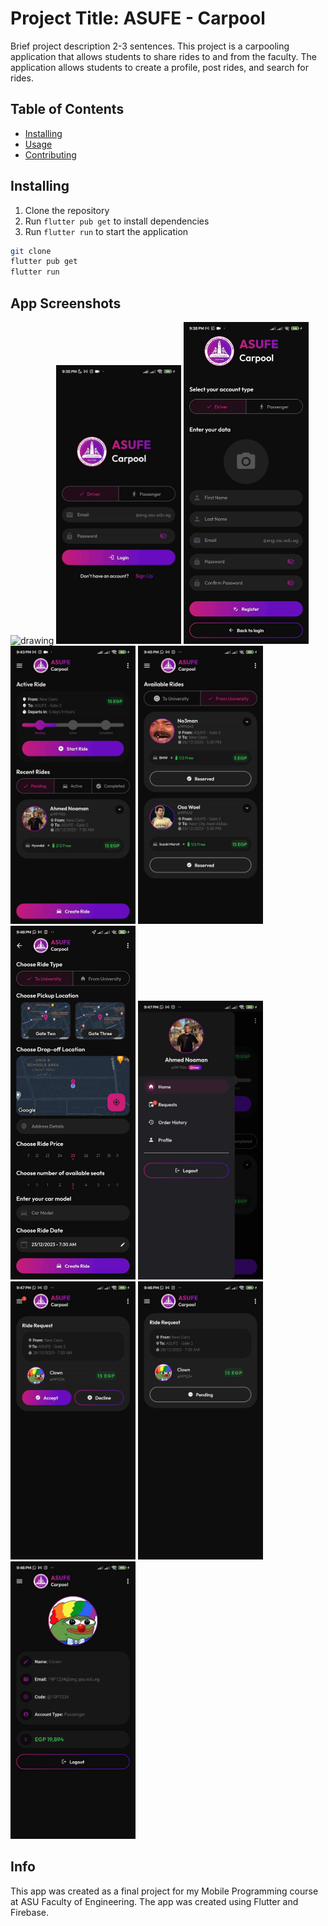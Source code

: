 # Project Title: ASUFE - Carpool
Brief project description 2-3 sentences.
This project is a carpooling application that allows students to share rides to and from the faculty. The application allows students to create a profile, post rides, and search for rides.

## Table of Contents
- [Installing](#installing)
- [Usage](#usage)
- [Contributing](#contributing)

## Installing
1. Clone the repository
2. Run `flutter pub get` to install dependencies
3. Run `flutter run` to start the application

```bash
git clone
flutter pub get
flutter run
```

## App Screenshots
<img src="screenshots/Carpool Documentation.png" alt="drawing" width="200"/>
<img src="screenshots/1.jpg" alt="drawing" width="200"/>
<img src="screenshots/2.jpg" alt="drawing" width="200"/>
<img src="screenshots/3.jpg" alt="drawing" width="200"/>
<img src="screenshots/4.jpg" alt="drawing" width="200"/>
<img src="screenshots/5.jpg" alt="drawing" width="200"/>
<img src="screenshots/6.jpg" alt="drawing" width="200"/>
<img src="screenshots/7.jpg" alt="drawing" width="200"/>
<img src="screenshots/8.jpg" alt="drawing" width="200"/>
<img src="screenshots/09.jpg" alt="drawing" width="200"/>

## Info
This app was created as a final project for my Mobile Programming course at ASU Faculty of Engineering. The app was created using Flutter and Firebase.